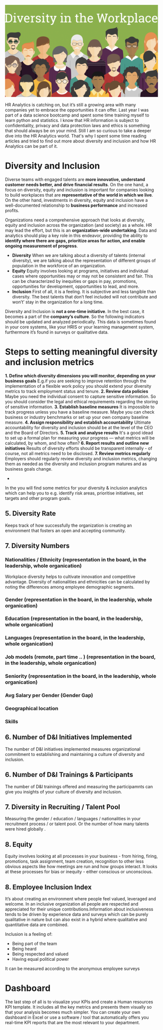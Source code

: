 ![](https://github.com/Ela-Bo/HR-Diversity/blob/main/Diversity.png) 

HR Analytics is catching on, but it’s still a growing area with many companies yet to embrace the opportunities it can offer. Last year I was part of a data science bootcamp and spent some time training myself to learn python and statistics. I know that HR information is subject to confidentiality, privacy and data protection laws and ethics is something that should always be on your mind. Still I am so curious to take a deeper dive into the HR Analytics world. That's why I spent some time reading articles and tried to find out more about diversity and inclusion and how HR Analytics can be part of it. 

# Diversity and Inclusion

Diverse teams with engaged talents are **more innovative, understand customer needs better, and drive financial results**. On the one hand, a focus on diversity, equity and inclusion is important for companies looking to build workplaces that are **representative of the world in which we live**. On the other hand, investments in diversity, equity and inclusion have a well-documented relationship to **business performance** and increased profits. 

Organizations need a comprehensive approach that looks at diversity, equity and inclusion across the organization (and society) as a whole. HR may lead the effort, but this is an **organization-wide undertaking**. Data and analytics should play a key role in this endeavor, providing the ability to **identify where there are gaps, prioritize areas for action, and enable ongoing measurement of progress**.  

- **Diversity**  When we are talking about a diversity of talents (internal diversity), we are talking about the representation of different groups of population in the workforce of an organization.
- **Equity** Equity involves looking at programs, initiatives and individual cases where opportunities may or may not be consistent and fair. This can be characterized by inequities or gaps in pay, promotions, opportunities for development, opportunities to lead, and more. 
- **Inclusion** First of all, it is a feeling. It is subjective and less tangible than diversity. The best talents that don’t feel included will not contribute and won’t’ stay in the organization for a long time.

Diversity and Inclusion is **not a one-time initiative**. In the best case, it becomes a part of the **company’s culture**. So the following indicators should be updated and analyzed periodically. This data is sometimes found in your core systems, like your HRIS or your learning management system, furthermore it’s found in surveys or qualitative data. 

# Steps to setting meaningful diversity and inclusion metrics

**1. Define which diversity dimensions you will monitor, depending on your business goals**
E.g.if you are seeking to improve retention through the implementation of a flexible work policy you should extend your diversity metrics to track employment status and tenure. 
**2. Review data policies**
Maybe you need the individual consent to capture sensitive information. So you should consider the legal and ethical requirements regarding the storing of sensitive information. 
**3. Establish baseline measures**
It is impossible to track progress unless you have a baseline measure. Maybe you can check business or industry benchmarks or set up your own company baseline measure. 
**4. Assign responsibility and establish accountability**
Ultimate accountability for diversity and inclusion should be at the level of the CEO and the Board of Directors.
**5. Track and analyse results** 
It's a good idead to set up a formal plan for measuring your progress — what metrics will be calculated, by whom, and how often? 
**6. Report results and outline new initiatives**
Results of diversity efforts should be transparent internally - of course, not all metrics need to be disclosed.
**7. Review metrics regularly**
Employers should regularly review diversity and inclusion metrics, changing them as needed as the diversity and inclusion program matures and as business goals change.

- 
In the you will find some metrics for your diversity & inclusion analytics which can help you to e.g. identify risk areas, prioritise initiatives, set targets and other program goals. 

## 5. Diversity Rate
Keeps track of how successfully the organization is creating an environment that fosters an open and accepting community.

## 7. Diversity Numbers

### Nationalities / Ethnicity (representation in the board, in the leadership, whole organication)
Workplace diversity helps to cultivate innovation and competitive advantage. Diversity of nationalities and ethnicities can be calculated by noting the differences among employee demographic segments.
### Gender (representation in the board, in the leadership, whole organication)
### Education (representation in the board, in the leadership, whole organication)
### Languages (representation in the board, in the leadership, whole organication)
### Job models (remote, part time .. ) (representation in the board, in the leadership, whole organication)
### Seniority (representation in the board, in the leadership, whole organication)
### Avg Salary per Gender (Gender Gap)
### Geographical location 
### Skills

## 6. Number of D&I Initiatives Implemented
The number of D&I initiatives implemented measures organizational commitment to establishing and maintaining a culture of diversity and inclusion.


## 6. Number of D&I Trainings & Participants
The number of D&I trainings offered and measuring the participamnts can give you insights of your culture of diversity and inclusion.

## 7. Diversity in Recruiting / Talent Pool 
Measuring the gender / education / languages / nationalities in your recruitment process / or talent pool. Or the number of how many talents were hired globally . 

## 8. Equity 
Equity involves looking at all processes in your business - from hiring, firing, promotions, task assignment, team creation, recognition to other less obvious aspects like how meetings are run and how groups interact. It looks at these processes for bias or inequity - either conscious or unconscious. 


## 8. Employee Inclusion Index
It’s about creating an environment where people feel valued, leveraged and welcome. In an inclusive organization all people are respected and appreciated for their unique contributions.Information about inclusiveness tends to be driven by experience data and surveys which can be purely qualitative in nature but can also exist in a hybrid where qualitative and quantitative data are combined. 

Inclusion is a feeling of:
- Being part of the team
- Being heard
- Being respected and valued
- Having equal political power

It can be measured according to the anonymous employee surveys


# Dashboard
 
The last step of all is to visualize your KPIs and create a Human resources KPI template. It includes all the key metrics and presents them visually so that your analysis becomes much simpler. You can create your own dashboard in Excel or use a software / tool that automatically offers you real-time KPI reports that are the most relevant to your department.

